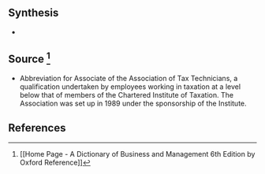 ## Synthesis
- 
## Source [^1]
- Abbreviation for Associate of the Association of Tax Technicians, a qualification undertaken by employees working in taxation at a level below that of members of the Chartered Institute of Taxation. The Association was set up in 1989 under the sponsorship of the Institute.
## References

[^1]: [[Home Page - A Dictionary of Business and Management 6th Edition by Oxford Reference]]